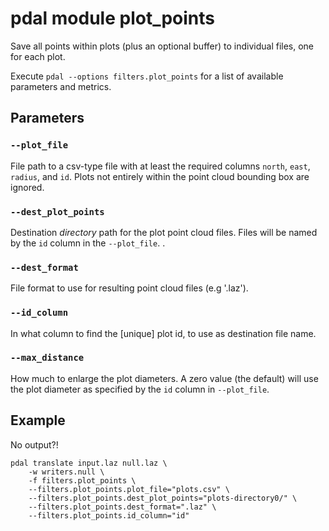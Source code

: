 # pdal module plot_points

Save all points within plots (plus an optional buffer) to individual files, one for each plot. 

Execute `pdal --options filters.plot_points` for a list of available parameters and metrics.


## Parameters

### `--plot_file`
File path to a csv-type file with at least the required columns `north`, `east`, `radius`, and `id`. 
Plots not entirely within the point cloud bounding box are ignored. 

### `--dest_plot_points`
Destination *directory* path for the plot point cloud files. 
Files will be named by the `id` column in the `--plot_file`.
.
### `--dest_format`
File format to use for resulting point cloud files (e.g '.laz'). 

### `--id_column`
In what column to find the [unique] plot id, to use as destination file name. 

### `--max_distance`
How much to enlarge the plot diameters. A zero value (the default) will use the plot diameter as specified by the `id` column in `--plot_file`.


## Example

No output?!

	pdal translate input.laz null.laz \
		-w writers.null \
		-f filters.plot_points \
		--filters.plot_points.plot_file="plots.csv" \
		--filters.plot_points.dest_plot_points="plots-directory0/" \
		--filters.plot_points.dest_format=".laz" \
		--filters.plot_points.id_column="id" 
